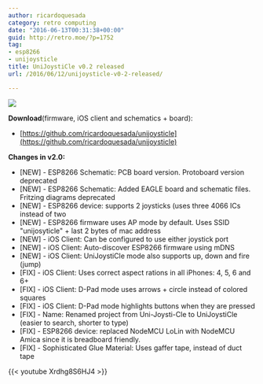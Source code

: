 ```yaml
---
author: ricardoquesada
category: retro computing
date: "2016-06-13T00:31:38+00:00"
guid: http://retro.moe/?p=1752
tag:
- esp8266
- unijoysticle
title: UniJoystiCle v0.2 released
url: /2016/06/12/unijoysticle-v0-2-released/

---
```


![](https://lh3.googleusercontent.com/-OjX88hA0O9I/V12OOZiJjpI/AAAAAAABeXo/0AZYzH5x3xIiYRy--uza0qhJhuFwW18NACCo/s400/IMG_4523.jpg)

**Download**(firmware, iOS client and schematics + board):

- [https://github.com/ricardoquesada/unijoysticle](https://github.com/ricardoquesada/unijoysticle)

**Changes in v2.0:**

- [NEW] - ESP8266 Schematic: PCB board version. Protoboard version deprecated
- [NEW] - ESP8266 Schematic: Added EAGLE board and schematic files. Fritzing diagrams deprecated
- [NEW] - ESP8266 device: supports 2 joysticks (uses three 4066 ICs instead of two
- [NEW] - ESP8266 firmware uses AP mode by default. Uses SSID "unijosyticle" + last 2 bytes of mac address
- [NEW] - iOS Client: Can be configured to use either joystick port
- [NEW] - iOS Client: Auto-discover ESP8266 firmware using mDNS
- [NEW] - iOS Client: UniJoystiCle mode also supports up, down and fire (jump)
- [FIX] - iOS Client: Uses correct aspect rations in all iPhones: 4, 5, 6 and 6+
- [FIX] - iOS Client: D-Pad mode uses arrows + circle instead of colored squares
- [FIX] - iOS Client: D-Pad mode highlights buttons when they are pressed
- [FIX] - Name: Renamed project from Uni-Joysti-Cle to UniJoystiCle (easier to search, shorter to type)
- [FIX] - ESP8266 device: replaced NodeMCU LoLin with NodeMCU Amica since it is breadboard friendly.
- [FIX] - Sophisticated Glue Material: Uses gaffer tape, instead of duct tape

{{< youtube Xrdhg8S6HJ4 >}}
